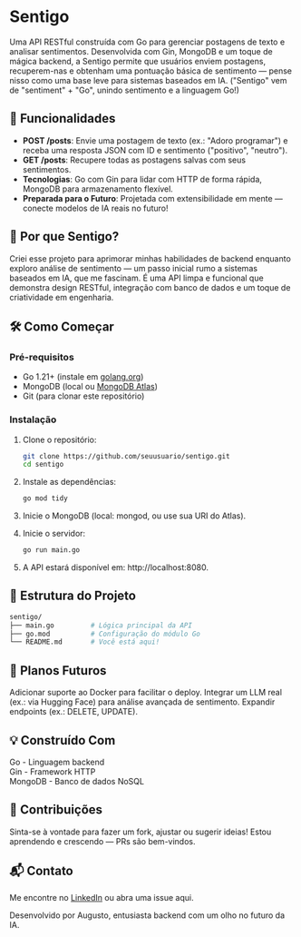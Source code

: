 # Sentigo

Uma API RESTful construída com Go para gerenciar postagens de texto e analisar sentimentos. Desenvolvida com Gin, MongoDB e um toque de mágica backend, a Sentigo permite que usuários enviem postagens, recuperem-nas e obtenham uma pontuação básica de sentimento — pense nisso como uma base leve para sistemas baseados em IA. ("Sentigo" vem de "sentiment" + "Go", unindo sentimento e a linguagem Go!)

## 🌟 Funcionalidades
- **POST /posts**: Envie uma postagem de texto (ex.: "Adoro programar") e receba uma resposta JSON com ID e sentimento ("positivo", "neutro").
- **GET /posts**: Recupere todas as postagens salvas com seus sentimentos.
- **Tecnologias**: Go com Gin para lidar com HTTP de forma rápida, MongoDB para armazenamento flexível.
- **Preparada para o Futuro**: Projetada com extensibilidade em mente — conecte modelos de IA reais no futuro!

## 🚀 Por que Sentigo?
Criei esse projeto para aprimorar minhas habilidades de backend enquanto exploro análise de sentimento — um passo inicial rumo a sistemas baseados em IA, que me fascinam. É uma API limpa e funcional que demonstra design RESTful, integração com banco de dados e um toque de criatividade em engenharia.

## 🛠️ Como Começar

### Pré-requisitos
- Go 1.21+ (instale em [golang.org](https://golang.org))
- MongoDB (local ou [MongoDB Atlas](https://www.mongodb.com/cloud/atlas))
- Git (para clonar este repositório)

### Instalação
1. Clone o repositório:
   ```bash
   git clone https://github.com/seuusuario/sentigo.git
   cd sentigo
2. Instale as dependências:
   ```bash
   go mod tidy
3. Inicie o MongoDB (local: mongod, ou use sua URI do Atlas).

4. Inicie o servidor:
   ```bash
   go run main.go

5. A API estará disponível em: http://localhost:8080.

## 📁 Estrutura do Projeto
```bash
sentigo/
├── main.go         # Lógica principal da API
├── go.mod          # Configuração do módulo Go
└── README.md       # Você está aqui!
```
## 🔧 Planos Futuros
Adicionar suporte ao Docker para facilitar o deploy.
Integrar um LLM real (ex.: via Hugging Face) para análise avançada de sentimento.
Expandir endpoints (ex.: DELETE, UPDATE).

## 💡 Construído Com
Go - Linguagem backend  
Gin - Framework HTTP  
MongoDB - Banco de dados NoSQL  

## 🙌 Contribuições
Sinta-se à vontade para fazer um fork, ajustar ou sugerir ideias! Estou aprendendo e crescendo — PRs são bem-vindos.

## 📬 Contato
Me encontre no [LinkedIn](https://www.linkedin.com/in/augutso1/) ou abra uma issue aqui.

Desenvolvido por Augusto, entusiasta backend com um olho no futuro da IA.
